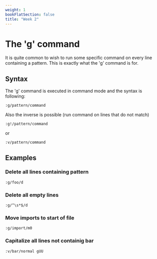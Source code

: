 ```yaml
---
weight: 1
bookFlatSection: false
title: "Week 2"
---
```


# The 'g' command
It is quite common to wish to run some specific command on every line containing a pattern.
This is exactly what the 'g' command is for.

## Syntax
The 'g' command is executed in command mode and the syntax is following:
```vim
:g/pattern/command
```
Also the inverse is possible (run command on lines that do not match)
```vim
:g!/pattern/command
```
or
```vim
:v/pattern/command
```

## Examples

### Delete all lines containing pattern
```vim
:g/foo/d
```

### Delete all empty lines
```vim
:g/^\s*$/d
```

### Move imports to start of file
```vim
:g/import/m0
```

### Capitalize all lines not containig bar
```vim
:v/bar/normal gUU
```
